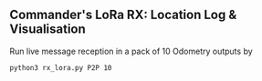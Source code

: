 ## Commander's LoRa RX: Location Log & Visualisation

Run live message reception in a pack of 10 Odometry outputs by

```
python3 rx_lora.py P2P 10
```
